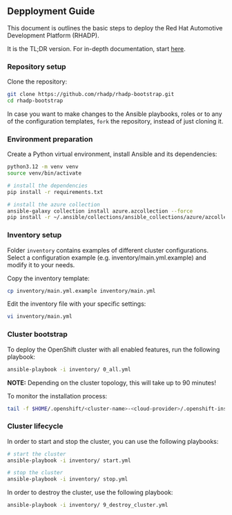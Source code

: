 ## Depployment Guide

This document is outlines the basic steps to deploy the Red Hat Automotive Development Platform (RHADP). 

It is the TL;DR version. For in-depth documentation, start [here](README.md).

### Repository setup

Clone the repository:
```bash
git clone https://github.com/rhadp/rhadp-bootstrap.git
cd rhadp-bootstrap
```

In case you want to make changes to the Ansible playbooks, roles or to any of the configuration templates, `fork` the repository, instead of just cloning it.

### Environment preparation

Create a Python virtual environment, install Ansible and its dependencies:

```bash
python3.12 -m venv venv
source venv/bin/activate

# install the dependencies
pip install -r requirements.txt

# install the azure collection
ansible-galaxy collection install azure.azcollection --force
pip install -r ~/.ansible/collections/ansible_collections/azure/azcollection/requirements.txt
```

### Inventory setup

Folder `inventory` contains examples of different cluster configurations. Select a configuration example (e.g. inventory/main.yml.example) and modify it to your needs.

Copy the inventory template:
```bash
cp inventory/main.yml.example inventory/main.yml
```

Edit the inventory file with your specific settings:
```bash
vi inventory/main.yml
```

### Cluster bootstrap

To deploy the OpenShift cluster with all enabled features, run the following playbook:

```bash
ansible-playbook -i inventory/ 0_all.yml
```
**NOTE:** Depending on the cluster topology, this will take up to 90 minutes!

To monitor the installation process:
```bash
tail -f $HOME/.openshift/<cluster-name>-<cloud-provider>/.openshift-install.log
```

### Cluster lifecycle

In order to start and stop the cluster, you can use the following playbooks:
```bash
# start the cluster
ansible-playbook -i inventory/ start.yml

# stop the cluster
ansible-playbook -i inventory/ stop.yml
```

In order to destroy the cluster, use the following playbook:
```bash
ansible-playbook -i inventory/ 9_destroy_cluster.yml
```
